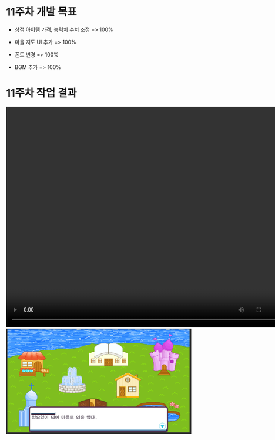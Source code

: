 # 11주차 개발 목표

* 상점 아이템 가격, 능력치 수치 조정 => 100%

* 마을 지도 UI 추가 => 100%

* 폰트 변경 => 100%

* BGM 추가 => 100%


# 11주차 작업 결과

<video controls width="760" height="600">
  <source src="Regina_11주차_작업결과.mp4" type="video/mp4">
  Sorry, your browser doesn't support embedded videos.
</video>

<img src ="./img/11W_Village.PNG">

